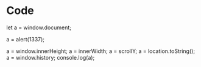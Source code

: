 # Code

let a = window.document;

a = alert(1337);

a = window.innerHeight;
a = innerWidth;
a = scrollY;
a = location.toString();
a = window.history;
console.log(a);